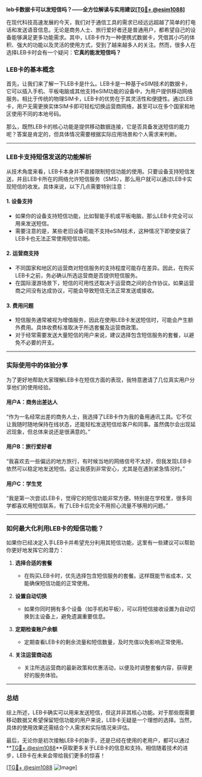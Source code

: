 **leb卡数据卡可以发短信吗？——全方位解读与实用建议[[TG💪+ @esim1088](https://t.me/s/esim1088)]**

在现代科技高速发展的今天，我们对于通信工具的需求已经远远超越了简单的打电话和发送语音信息。无论是商务人士、旅行爱好者还是普通用户，都希望自己的设备能够满足更多功能需求。其中，LEB卡作为一种便携式数据卡，凭借其小巧的体积、强大的功能以及灵活的使用方式，受到了越来越多人的关注。然而，很多人在选择LEB卡时会有一个疑问：**它真的能发短信吗？**

### LEB卡的基本概念

首先，让我们来了解一下LEB卡是什么。LEB卡是一种基于eSIM技术的数据卡，它可以插入手机、平板电脑或其他支持eSIM功能的设备中，为用户提供移动网络服务。相比于传统的物理SIM卡，LEB卡的优势在于其灵活性和便捷性。通过LEB卡，用户无需更换实体SIM卡即可轻松切换运营商网络，甚至可以在多个国家和地区使用不同的本地号码。

那么，既然LEB卡的核心功能是提供移动数据连接，它是否具备发送短信的能力呢？答案是肯定的，但具体情况需要根据实际应用场景和个人需求来判断。

---

### LEB卡支持短信发送的功能解析

从技术角度来看，LEB卡本身并不直接限制短信功能的使用。只要设备支持短信发送，并且LEB卡所在的网络允许短信服务（SMS），那么用户就可以通过LEB卡实现短信的收发。具体来说，以下几点需要特别注意：

#### 1. **设备支持**
   - 如果你的设备支持短信功能，比如智能手机或平板电脑，那么LEB卡完全可以用来发送短信。
   - 需要注意的是，某些老旧设备可能不支持eSIM技术，这种情况下即使安装了LEB卡也无法正常使用短信功能。

#### 2. **运营商支持**
   - 不同国家和地区的运营商对短信服务的支持程度可能存在差异。因此，在购买LEB卡之前，务必确认所选运营商是否提供短信服务。
   - 在国际漫游场景下，短信的可用性还取决于运营商之间的合作协议。如果运营商之间没有达成协议，可能会导致短信无法正常发送或接收。

#### 3. **费用问题**
   - 短信服务通常被视为增值服务，因此在使用LEB卡发送短信时，可能会产生额外费用。具体收费标准取决于所选套餐及运营商政策。
   - 对于经常需要发送大量短信的用户来说，建议选择包含短信服务的套餐，以避免不必要的开支。

---

### 实际使用中的体验分享

为了更好地帮助大家理解LEB卡在短信方面的表现，我特意邀请了几位真实用户分享他们的使用经验。

#### 用户A：商务出差达人
“作为一名经常出差的商务人士，我选择了LEB卡作为我的备用通讯工具。它不仅让我随时随地保持在线状态，还能轻松发送短信给客户和同事。虽然偶尔会出现延迟现象，但总体来说还是很满意的。”

#### 用户B：旅行爱好者
“我喜欢去一些偏远的地方旅行，有时候当地的网络信号不太好，但我发现LEB卡依然可以稳定地发送短信。这让我感到非常安心，尤其是在遇到紧急情况时。”

#### 用户C：学生党
“我是第一次尝试LEB卡，觉得它的短信功能非常方便。特别是在学校里，很多同学都喜欢用短信联系，有了LEB卡后完全不用担心流量不够用的问题。”

---

### 如何最大化利用LEB卡的短信功能？

如果你已经决定入手LEB卡并希望充分利用其短信功能，这里有一些建议可以帮助你更好地发挥它的潜力：

1. **选择合适的套餐**
   - 在购买LEB卡时，优先选择包含短信服务的套餐。这样既能节省成本，又能确保短信功能的正常使用。
   
2. **设置自动切换**
   - 如果你同时拥有多个设备（如手机和平板），可以将短信接收设置为自动切换到主设备上，避免遗漏重要信息。

3. **定期检查账户余额**
   - 定期查看LEB卡的剩余流量和短信数量，及时充值以免影响正常使用。

4. **关注运营商动态**
   - 关注所选运营商的最新政策和优惠活动，以便及时调整套餐内容，获得更好的服务体验。

---

### 总结

综上所述，LEB卡确实可以用来发送短信，但这并非其核心功能。对于那些既需要移动数据又希望保留短信功能的用户来说，LEB卡无疑是一个理想的选择。当然，具体的使用效果还需结合个人需求和实际情况来评估。

最后，无论你是初次接触LEB卡的新手，还是已经在使用的老用户，都可以通过**[TG💪+ @esim1088](https://t.me/s/esim1088)**获取更多关于LEB卡的信息和支持。相信随着技术的进步，LEB卡在未来会带给我们更多的惊喜！

[[TG💪+ @esim1088](https://t.me/s/esim1088) ![Image](https://i.postimg.cc/4NQfJmqS/Snipaste-2025-05-13-00-14-12.png)]